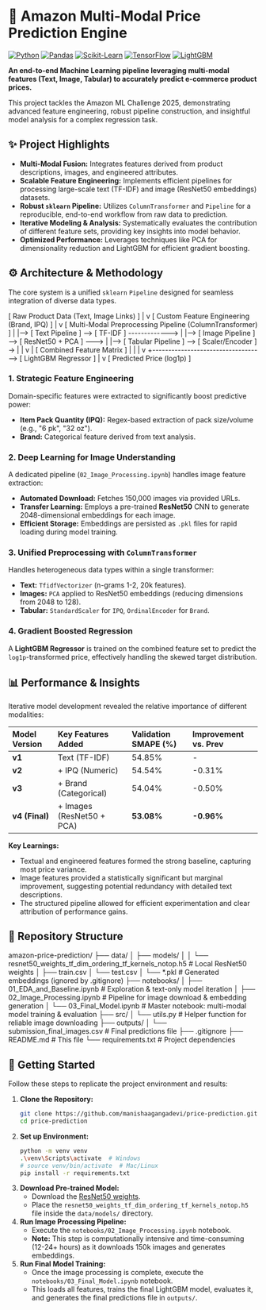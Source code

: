 # 🚀 Amazon Multi-Modal Price Prediction Engine

[![Python](https://img.shields.io/badge/Python-3.10%2B-blue?style=for-the-badge&logo=python)](https://www.python.org/)
[![Pandas](https://img.shields.io/badge/Pandas-2.0%2B-darkgreen?style=for-the-badge&logo=pandas)](https://pandas.pydata.org/)
[![Scikit-Learn](https://img.shields.io/badge/Scikit--Learn-1.3%2B-orange?style=for-the-badge&logo=scikit-learn)](https://scikit-learn.org/)
[![TensorFlow](https://img.shields.io/badge/TensorFlow-2.10%2B-FF6F00?style=for-the-badge&logo=tensorflow)](https://www.tensorflow.org/)
[![LightGBM](https://img.shields.io/badge/LightGBM-4.0%2B-purple?style=for-the-badge&logo=lightgbm)](https://lightgbm.readthedocs.io/)

**An end-to-end Machine Learning pipeline leveraging multi-modal features (Text, Image, Tabular) to accurately predict e-commerce product prices.**

This project tackles the Amazon ML Challenge 2025, demonstrating advanced feature engineering, robust pipeline construction, and insightful model analysis for a complex regression task.

## ✨ Project Highlights

* **Multi-Modal Fusion:** Integrates features derived from product descriptions, images, and engineered attributes.
* **Scalable Feature Engineering:** Implements efficient pipelines for processing large-scale text (TF-IDF) and image (ResNet50 embeddings) datasets.
* **Robust `sklearn` Pipeline:** Utilizes `ColumnTransformer` and `Pipeline` for a reproducible, end-to-end workflow from raw data to prediction.
* **Iterative Modeling & Analysis:** Systematically evaluates the contribution of different feature sets, providing key insights into model behavior.
* **Optimized Performance:** Leverages techniques like PCA for dimensionality reduction and LightGBM for efficient gradient boosting.

## ⚙️ Architecture & Methodology

The core system is a unified `sklearn` `Pipeline` designed for seamless integration of diverse data types.

[ Raw Product Data (Text, Image Links) ] | v [ Custom Feature Engineering (Brand, IPQ) ] | v [ Multi-Modal Preprocessing Pipeline (ColumnTransformer) ] | |--> [ Text Pipeline ] --> [ TF-IDF ] -------------> | |--> [ Image Pipeline ] --> [ ResNet50 + PCA ] ---> | |--> [ Tabular Pipeline ] --> [ Scaler/Encoder ] -> | | v | [ Combined Feature Matrix ] | | | v +-----------------------------------> [ LightGBM Regressor ] | v [ Predicted Price (log1p) ]


### 1. Strategic Feature Engineering

Domain-specific features were extracted to significantly boost predictive power:
* **Item Pack Quantity (IPQ):** Regex-based extraction of pack size/volume (e.g., "6 pk", "32 oz").
* **Brand:** Categorical feature derived from text analysis.

### 2. Deep Learning for Image Understanding

A dedicated pipeline (`02_Image_Processing.ipynb`) handles image feature extraction:
* **Automated Download:** Fetches 150,000 images via provided URLs.
* **Transfer Learning:** Employs a pre-trained **ResNet50** CNN to generate 2048-dimensional embeddings for each image.
* **Efficient Storage:** Embeddings are persisted as `.pkl` files for rapid loading during model training.

### 3. Unified Preprocessing with `ColumnTransformer`

Handles heterogeneous data types within a single transformer:
* **Text:** `TfidfVectorizer` (n-grams 1-2, 20k features).
* **Images:** `PCA` applied to ResNet50 embeddings (reducing dimensions from 2048 to 128).
* **Tabular:** `StandardScaler` for `IPQ`, `OrdinalEncoder` for `Brand`.

### 4. Gradient Boosted Regression

A **LightGBM Regressor** is trained on the combined feature set to predict the `log1p`-transformed price, effectively handling the skewed target distribution.

## 📊 Performance & Insights

Iterative model development revealed the relative importance of different modalities:

| Model Version | Key Features Added         | Validation SMAPE (%) | Improvement vs. Prev |
| :------------ | :------------------------- | :------------------- | :------------------- |
| **v1** | Text (TF-IDF)              | 54.85%               | -                    |
| **v2** | + IPQ (Numeric)            | 54.54%               | -0.31%               |
| **v3** | + Brand (Categorical)      | 54.04%               | -0.50%               |
| **v4 (Final)**| + Images (ResNet50 + PCA)  | **53.08%** | **-0.96%** |

**Key Learnings:**
* Textual and engineered features formed the strong baseline, capturing most price variance.
* Image features provided a statistically significant but marginal improvement, suggesting potential redundancy with detailed text descriptions.
* The structured pipeline allowed for efficient experimentation and clear attribution of performance gains.

## 📁 Repository Structure

amazon-price-prediction/ ├── data/ │ ├── models/ │ │ └── resnet50_weights_tf_dim_ordering_tf_kernels_notop.h5 # Local ResNet50 weights │ ├── train.csv │ └── test.csv │ └── *.pkl # Generated embeddings (ignored by .gitignore) ├── notebooks/ │ ├── 01_EDA_and_Baseline.ipynb # Exploration & text-only model iteration │ ├── 02_Image_Processing.ipynb # Pipeline for image download & embedding generation │ └── 03_Final_Model.ipynb # Master notebook: multi-modal model training & evaluation ├── src/ │ └── utils.py # Helper function for reliable image downloading ├── outputs/ │ └── submission_final_images.csv # Final predictions file ├── .gitignore ├── README.md # This file └── requirements.txt # Project dependencies


## 🚀 Getting Started

Follow these steps to replicate the project environment and results:

1.  **Clone the Repository:**
    ```bash
    git clone https://github.com/manishaagangadevi/price-prediction.git
    cd price-prediction
    ```
2.  **Set up Environment:**
    ```bash
    python -m venv venv
    .\venv\Scripts\activate  # Windows
    # source venv/bin/activate  # Mac/Linux
    pip install -r requirements.txt
    ```
3.  **Download Pre-trained Model:**
    * Download the [ResNet50 weights](https://storage.googleapis.com/tensorflow/keras-applications/resnet/resnet50_weights_tf_dim_ordering_tf_kernels_notop.h5).
    * Place the `resnet50_weights_tf_dim_ordering_tf_kernels_notop.h5` file inside the `data/models/` directory.
4.  **Run Image Processing Pipeline:**
    * Execute the `notebooks/02_Image_Processing.ipynb` notebook.
    * **Note:** This step is computationally intensive and time-consuming (12-24+ hours) as it downloads 150k images and generates embeddings.
5.  **Run Final Model Training:**
    * Once the image processing is complete, execute the `notebooks/03_Final_Model.ipynb` notebook.
    * This loads all features, trains the final LightGBM model, evaluates it, and generates the final predictions file in `outputs/`.